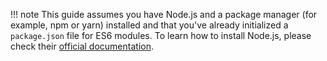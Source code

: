 !!! note
    This guide assumes you have Node.js and a package manager (for example, npm or yarn) installed and that you've already initialized a `package.json` file for ES6 modules. To learn how to install Node.js, please check their [official documentation](https://nodejs.org/en/download).